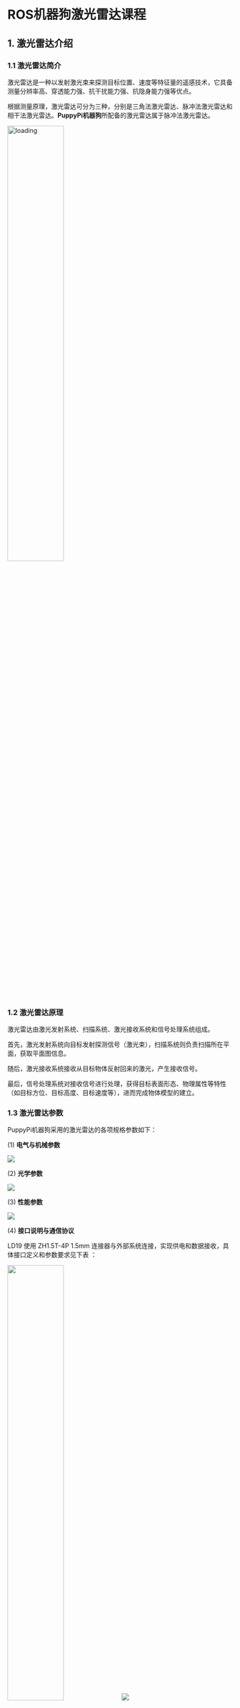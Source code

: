# ROS机器狗激光雷达课程

## 1. 激光雷达介绍

### 1.1 激光雷达简介

激光雷达是一种以发射激光束来探测目标位置、速度等特征量的遥感技术，它具备测量分辨率高、穿透能力强、抗干扰能力强、抗隐身能力强等优点。

根据测量原理，激光雷达可分为三种，分别是三角法激光雷达、脉冲法激光雷达和相干法激光雷达。**PuppyPi机器狗**所配备的激光雷达属于脉冲法激光雷达。

<img class="common_img" src="../_static/media/chapter_19/section_1/image2.png" alt="loading" style="width:50%" />

### 1.2 激光雷达原理

激光雷达由激光发射系统、扫描系统、激光接收系统和信号处理系统组成。

首先，激光发射系统向目标发射探测信号（激光束），扫描系统则负责扫描所在平面，获取平面图信息。

随后，激光接收系统接收从目标物体反射回来的激光，产生接收信号。

最后，信号处理系统对接收信号进行处理，获得目标表面形态、物理属性等特性（如目标方位、目标高度、目标速度等），进而完成物体模型的建立。

### 1.3 激光雷达参数

PuppyPi机器狗采用的激光雷达的各项规格参数如下：

(1) **电气与机械参数**

<img src="../_static/media/chapter_19/section_1/image3.png"  />

(2) **光学参数**

<img src="../_static/media/chapter_19/section_1/image4.png"  />

(3) **性能参数**

<img src="../_static/media/chapter_19/section_1/image5.png"  />

(4) **接口说明与通信协议**

LD19 使用 ZH1.5T-4P 1.5mm 连接器与外部系统连接，实现供电和数据接收，具体接口定义和参数要求见下表 ：

<img class="common_img" src="../_static/media/chapter_19/section_1/image6.png" style="width:50%" />

<img src="../_static/media/chapter_19/section_1/image7.png"  />

(5) **串口规格**

用户可通过激光雷达上的物理接口，将其与外部系统进行连接。按照系统的通信协议进行通讯，可实时获取扫描的点云数据、设备信息和设备状态，并可设置设备工作模式等。

<img class="common_img" src="../_static/media/chapter_19/section_1/image8.png"  />

## 2. 雷达工作原理及测距方法

### 2.1 激光雷达测距

常见的激光雷达有两种方法得到目标与其之间的距离。一种叫三角测距，一种叫TOF。

TOF我们可以参考下图来理解，激光雷达先将光照射到物体上，物体会将光直接反射到激光雷达上，激光雷达计算光返回的时间，再用这一时间与光速相乘，即可得出物体与激光雷达之间的距离。

<img src="../_static/media/chapter_19/section_2/image2.png"  alt="loading" />

三角测距我们可以参考下图来理解，激光雷达在制作时，进行调整，让光不再直接照射到物体上，而是存在一定的角度再进行照射。这一角度是提前设置且在运行的时候不会改变的，我们可以通过三角函数代入这一角度计算物体到激光雷达的距离。

<img src="../_static/media/chapter_19/section_2/image3.png"  alt="loading" />

### 2.2 激光雷达效果

参考下图理解激光雷达效果，激光雷达发射出光，会照射到物体的表面，当激光雷达接收到物体反射回来的光的时候，就会在光照射到的位置标记出物体的轮廓。

<img src="../_static/media/chapter_19/section_2/image4.png"  alt="loading" />

## 3. 雷达避障

如需了解手机APP的连接方法，可前往目录"**[上手试玩\1. 手机APP安装和连接](https://docs.hiwonder.com/projects/PuppyPi/en/latest/docs/2_play_first_hand.html#app)**"查看相关课程。

### 3.1 玩法开启及关闭步骤

- #### 3.1.1 通过APP开启

(1) 打开手机APP"**WonderPi**"，连接PuppyPi机器狗。

(2) 在模式选择界面点击"**激光雷达**"，进入该玩法的操作界面。

<img src="../_static/media/chapter_19/section_3/image2.png"  />

(3) 点击"**雷达避障**"右侧的开关按键，启动该玩法模式。

<img src="../_static/media/chapter_19/section_3/image3.jpeg"  alt="loading" />

- #### 3.1.2 通过指令开启

:::{Note}
该玩法不需要关闭 APP 自启服务，如已经关闭自启服务，可以输入指令"**sudo systemctl restart start_node.service**"重新启动自启服务，等待机器人蜂鸣器滴一声。
:::

(1)  启动PuppyPi机器狗，通过VNC远程连接树莓派桌面。

(2)  点击系统桌面左上角的图标<img src="../_static/media/chapter_19/section_3/image4.png" style="width:0.32292in;height:0.30208in" />，打开Terminator终端。

(3)  输入指令，并按下回车，进入激光雷达玩法。

```bash
rosservice call /lidar_app/enter "{}"
```

(4)  启动成功后，再输入指令并按下回车，开启雷达避障玩法。

```bash
rosservice call /lidar_app/set_running "data: 1"
```

:::{Note}
效果与手机 APP 开启玩法相同，若需要查看源码，可以在Docker容器中的"**/home/ubuntu/puppypi/src/lidar_app/scripts**"文件夹内找到"**[lidar.py](https://store.hiwonder.com.cn/docs/PuppyPi/pi5/source_code/19/lidar.py)**"。
:::

(5)  如需停止该玩法，输入指令并按下回车。

```bash
rosservice call /lidar_app/set_running "data: 0"
```

(6)  如需关闭玩法，接着输入指令， 并按下回车，关闭雷达避障玩法。

```bash
rosservice call /lidar_app/exit "{}"
```

:::{Note}
玩法在未退出时，会在当前树莓派通电状态下持续运行。为避免过多占用树莓派的运行内存，如需执行其它玩法，请先按照上述指令关闭当前玩法。
:::

### 3.2 功能实现

在这里以书立作为检测物体进行检测，注意，在使用雷达跟随的功能当中，需要被检测的物体高于雷达的扫描水平高度，这样我们的PuppyPi机器狗上面搭载的雷达才能有效的扫描到它的位置信息，然后PuppyPi机器狗直走，当检测到障碍物，PuppyPi机器狗会自动转向，以躲避障碍物。

<img src="../_static/media/chapter_19/section_3/image9.jpeg"  alt="loading" />

<img src="../_static/media/chapter_19/section_3/image10.jpeg"  alt="loading" />

### 3.3 程序参数说明

- #### 3.3.1 Launch文件简要分析

Launch 文件路径位置在Docker容器中的：**/home/ubuntu/puppypi/src/lidar_app/launch/**

<img src="../_static/media/chapter_19/section_3/image14.png"  />

首先启动雷达，它的路径是 \$(find ldlidar)/launch/LD06.launch。 再启动了一个名为lidar_app的节点，使用了lidar_app包中的 lidar.py 文件。output="screen" 指示将节点的输出显示在终端上，respawn="false" 表示如果节点意外终止，将不会重新启动节点。

lidar.py 为程序的源码文件，可以在Docker容器中的"**/home/ubuntu/puppypi/src/lidar_app/scripts/**"路径下查看

- #### 3.3.2 源码文件程序简要分析

该程序的源代码位于Docker容器中的：**[/home/ubuntu/puppypi/src/lidar_app/scripts/lidar.py](https://store.hiwonder.com.cn/docs/PuppyPi/pi5/source_code/19/lidar.py)**

(1) **初始化**

<img src="../_static/media/chapter_19/section_3/image16.png"  />

rospy.init_node(name, anonymous=True): 初始化一个 ROS 节点，使用提供的name 作为节点的名称，并将 anonymous 设置为 True。

self.name: 存储传入的名称作为对象的属性。

其他属性包括控制 Lidar 的一些参数，如运行模式、阈值、扫描角度、速度等。

self.lock: 创建了一个线程锁，用于多线程环境下的安全访问。

(2) **创建ROS服务**

<img src="../_static/media/chapter_19/section_3/image17.png"  />

enter_srv:创建了一个" /enter" 的 ROS 服务，类型为 Trigger，回调函数为enter_func。当调用这个服务时，它会执行enter_func函数。

exit_srv:创建了一个"/exit" 的 ROS 服务，类型为 Trigger，回调函数为exit_func。当调用这个服务时，它会执行exit_func函数。

set_running_srv:创建了一个"/set_running" 的 ROS 服务，类型为 SetInt64，回调函数为set_running_srv_callback。当调用这个服务时，它会执行set_running_srv_callback函数。

set_parameters_srv:创建了一个"/set_parameters" 的 ROS 服务，类型 为 SetFloat64List，回调函数为set_parameters_srv_callback。当调用这个服务时，它会执行set_parameters_srv_callback函数。

heartbeat_srv:创建了一个 Heart 对象，使用了/%s/heartbeat的 ROS主题，设置了一个 5 秒的时间间隔。用于在消息被触发时执行heartbeat_srv_cb函数。

(3) **雷达避障**

<img src="../_static/media/chapter_19/section_3/image18.png"  />

## 4. 雷达跟随

如需了解手机APP的连接方法，可前往目录"**[上手试玩\1. 手机APP安装和连接](https://docs.hiwonder.com/projects/PuppyPi/en/latest/docs/2_play_first_hand.html#app)**"查看相关课程。

### 4.1 玩法开启及关闭步骤

- #### 4.1.1 通过APP开启

(1) 打开手机APP"WonderPi"，连接PuppyPi机器狗。

(2) 在模式选择界面点击"**激光雷达**"，进入该玩法的操作界面。

<img src="../_static/media/chapter_19/section_4/image2.png"  />

(3) 点击"**雷达跟随**"右侧的开关按键，启动该玩法模式。

<img src="../_static/media/chapter_19/section_4/image4.jpeg"  alt="loading" />

- #### 4.1.2 通过指令开启

:::{Note}
该玩法不需要关闭 APP 自启服务，如已经关闭自启服务，可以输入指令"**sudo systemctl restart start_node.service**"重 新启动自启服务，等待机器人蜂鸣器滴一声。
:::

(1)  启动PuppyPi机器狗，通过VNC远程连接树莓派桌面。

(2)  点击系统桌面左上角的图标<img src="../_static/media/chapter_19/section_4/image6.png"  />，打开Terminator终端。

(3)  输入指令，并按下回车，进入激光雷达玩法。
   
```bash
rosservice call /lidar_app/enter "{}"
```

(4)  启动成功后，再输入指令并按下回车，开启雷达跟随玩法。

```bash
rosservice call /lidar_app/set_running "data: 2"
```

:::{Note}
效果与手机 APP 开启玩法相同，若需要查看源码，可以在Docker容器中的"**/home/ubuntu/puppypi/src/lidar_app/scripts**"文件夹内找到"**[lidar.py](https://store.hiwonder.com.cn/docs/PuppyPi/pi5/source_code/19/lidar.py)**"。
:::

(5)  如需停止该玩法，输入指令并按下回车。

```bash
rosservice call /lidar_app/set_running "data: 0"
```

(6)  如需关闭玩法，接着输入指令， 并按下回车，关闭雷达跟随玩法。

```bash
rosservice call /lidar_app/exit** **"{}"
```

:::{Note}
玩法在未退出时，会在当前树莓派通电状态下持续运行。为避免过多占用树莓派的运行内存，如需执行其它玩法，请先按照上述指令关闭当前玩法
:::

### 4.2 功能实现

在这里以书立作为检测物体进行检测，注意，在使用雷达跟随的功能当中，需要被检测的物体高于雷达的扫描水平高度，这样我们的PuppyPi机器狗上面搭载的雷达才能有效的扫描到 它的位置信息，然后PuppyPi机器狗会调整自身位置，使机体和障碍物的间距始终保持在 0.35m左右。

<img src="../_static/media/chapter_19/section_4/image11.jpeg"  alt="loading" />

<img src="../_static/media/chapter_19/section_4/image12.jpeg"  alt="loading" />

### 4.3 程序参数说明

(1) **Launch文件简要分析**

Launch 文件路径位置在Docker容器中的：**/home/ubuntu/puppypi/src/lidar_app/launch/**

<img src="../_static/media/chapter_19/section_4/image13.png" class="common_img" />

首先启动雷达，它的路径是 \$(find ldlidar)/launch/LD06.launch。 再启动了一个名为lidar_app的节点，使用了lidar_app包中的 lidar.py 文件。output="screen" 指示将节点的输出显示在终端上，respawn="false" 表示如果节点意外终止，将不会重新启动节点。

lidar.py 为程序的源码文件，可以在Docker容器中的"**/home/ubuntu/puppypi/src/lidar_app/scripts/**"路径下查看。

(2) **源码文件程序简要分析**

该程序的源代码位于Docker容器中的：**[/home/ubuntu/puppypi/src/lidar_app/scripts/lidar.py](https://store.hiwonder.com.cn/docs/PuppyPi/pi5/source_code/19/lidar.py)**

① **初始化**

<img src="../_static/media/chapter_19/section_4/image15.png"  />

rospy.init_node(name, anonymous=True): 初始化一个 ROS 节点，使用提供的name 作为节点的名称，并将 anonymous 设置为 True。

self.name: 存储传入的名称作为对象的属性。

其他属性包括控制 Lidar 的一些参数，如运行模式、阈值、扫描角度、速度等。

self.lock: 创建了一个线程锁，用于多线程环境下的安全访问。

② **创建ROS服务**

<img src="../_static/media/chapter_19/section_4/image16.png"  />

enter_srv:创建了一个"/enter" 的 ROS 服务，类型为 Trigger，回调函数为enter_func。当调用这个服务时，它会执行enter_func函数。

exit_srv:创建了一个"/exit" 的 ROS 服务，类型为 Trigger，回调函数为exit_func。当调用这个服务时，它会执行exit_func函数。

set_running_srv:创建了一个"/set_running" 的 ROS 服务，类型为 SetInt64，回调函数为set_running_srv_callback。当调用这个服务时，它会执行set_running_srv_callback函数。

set_parameters_srv:创建了一个"/set_parameters" 的 ROS 服务，类型 为 SetFloat64List，回调函数为set_parameters_srv_callback。当调用这个服务时，它会执行set_parameters_srv_callback函数。

heartbeat_srv:创建了一个 Heart 对象，使用了/%s/heartbeat的 ROS主题，设置了一个 5 秒的时间间隔。用于在消息被触发时执行heartbeat_srv_cb函数。

③ **雷达跟随**

<img src="../_static/media/chapter_19/section_4/image17.png"  />

## 5. 雷达警卫

如需了解手机APP的连接方法，可前往目录"**[上手试玩\1. 手机APP安装和连接](https://docs.hiwonder.com/projects/PuppyPi/en/latest/docs/2_play_first_hand.html#app)**"查看相关课程。

### 5.1 玩法开启及关闭步骤

- #### 5.1.1 通过APP开启

(1) 打开手机APP"**WonderPi**"，连接PuppyPi机器狗。

(2) 在模式选择界面点击"**激光雷达**"，进入该玩法的操作界面。

 <img src="../_static/media/chapter_19/section_5/image2.png"  />

(3) 点击"**雷达警卫**"右侧的开关按键，启动该玩法模式。

 <img src="../_static/media/chapter_19/section_5/image4.jpeg"  alt="loading" />

- #### 5.1.2 通过指令开启

:::{Note}
该玩法不需要关闭 APP 自启服务，如已经关闭自启服务，可以输入指令"**sudo systemctl restart start_node.service**"重 新启动自启服务，等待机器人蜂鸣器滴一声。
:::

(1)  启动PuppyPi机器狗，通过VNC远程连接树莓派桌面。

(2)  点击系统桌面左上角的图标<img src="../_static/media/chapter_19/section_5/image6.png"  />，打开Terminator终端。

(3)  输入指令，并按下回车，进入激光雷达玩法。

```bash 
rosservice call /lidar_app/enter "{}"
```

(4)  启动成功后，再输入指令并按下回车，开启雷达警卫玩法。

```bash 
rosservice call /lidar_app/set_running "data: 3"
```

:::{Note}
效果与手机 APP 开启玩法相同，若需要查看源码，可以在Docker容器中的"**/home/ubuntu/puppypi/src/lidar_app/scripts**"文件夹内找到"**[lidar.py](https://store.hiwonder.com.cn/docs/PuppyPi/pi5/source_code/19/lidar.py)**"。
:::

(5)  如需停止该玩法，输入指令并按下回车。

```bash 
rosservice call /lidar_app/set_running "data: 0"
```

(6)  如需关闭玩法，接着输入指令， 并按下回车，关闭雷达警卫玩法。

```bash 
rosservice call /lidar_app/exit "{}"
```

:::{Note}
玩法在未退出时，会在当前树莓派通电状态下持续运行。为避免过多占用树莓派的运行内存，如需执行其它玩法，请先按照上述指令关闭当前玩法。
:::

### 5.2 功能实现

在这里以书立作为检测物体进行检测，注意，在使用雷达跟随的功能当中，需要被检测的物体高于雷达的扫描水平高度，这样我们的PuppyPi机器狗上面搭载的雷达才能有效的扫描到它的位置信息，然后PuppyPi机器狗会调整机体朝向，使机体面向障碍物，即摄像头正对障碍物。

<img src="../_static/media/chapter_19/section_5/image11.jpeg"  alt="loading" />

<img src="../_static/media/chapter_19/section_5/image12.jpeg"  alt="loading" />

### 5.3 程序参数说明

(1) **Launch文件简要分析**

Launch 文件路径位置在Docker容器中的：**/home/ubuntu/puppypi/src/lidar_app/launch/**

<img src="../_static/media/chapter_19/section_5/image13.png"  />

首先启动雷达，它的路径是 \$(find ldlidar)/launch/LD06.launch。 再启动了一个名为lidar_app的节点，使用了lidar_app包中的 lidar.py 文件。output="screen" 指示将节点的输出显示在终端上，respawn="false" 表示如果节点意外终止，将不会重新启动节点。

lidar.py 为程序的源码文件，可以在Docker容器中的"**/home/ubuntu/puppypi/src/lidar_app/scripts/**"路径下查看

(2) **源码文件程序简要分析**

该程序的源代码位于Docker容器中的：**[/home/ubuntu/puppypi/src/lidar_app/scripts/lidar.py](https://store.hiwonder.com.cn/docs/PuppyPi/pi5/source_code/19/lidar.py)**

① **初始化**

<img src="../_static/media/chapter_19/section_5/image15.png"  />

rospy.init_node(name, anonymous=True): 初始化一个 ROS 节点，使用提供的name 作为节点的名称，并将 anonymous 设置为 True。

self.name: 存储传入的名称作为对象的属性。

其他属性包括控制 Lidar 的一些参数，如运行模式、阈值、扫描角度、速度等。

self.lock: 创建了一个线程锁，用于多线程环境下的安全访问。

② **创建ROS服务**

<img src="../_static/media/chapter_19/section_5/image16.png"  />

enter_srv: 创建了一个"/enter" 的 ROS 服务，类型为 Trigger，回调函数为enter_func。当调用这个服务时，它会执行enter_func函数。

exit_srv: 创建了一个"/exit" 的 ROS 服务，类型为 Trigger，回调函数为exit_func。当调用这个服务时，它会执行exit_func函数。

set_running_srv: 创建了一个"/set_running" 的 ROS 服务，类型为 SetInt64，回调函数为set_running_srv_callback。当调用这个服务时，它会执行set_running_srv_callback函数。

set_parameters_srv: 创建了一个"/set_parameters" 的 ROS 服务，类型 为 SetFloat64List，回调函数为set_parameters_srv_callback。当调用这个服务时，它会执行set_parameters_srv_callback函数。

heartbeat_srv: 创建了一个 Heart 对象，使用了/%s/heartbeat的 ROS主题，设置了一个 5 秒的时间间隔。用于在消息被触发时执行heartbeat_srv_cb函数。

③ **雷达警卫**

<img src="../_static/media/chapter_19/section_5/image17.png"  />
